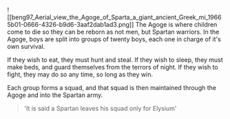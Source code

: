 ![[beng97_Aerial_view_the_Agoge_of_Sparta_a_giant_ancient_Greek_mi_19665b01-0666-4326-b9d6-3aaf2dab1ad3.png]]
The Agoge is where children come to die so they can be reborn as not men, but Spartan warriors.
In the Agoge, boys are split into groups of twenty boys, each one in charge of it's own survival.

If they wish to eat, they must hunt and steal.
If they wish to sleep, they must make beds, and guard themselves from the terrors of night.
If they wish to fight, they may do so any time, so long as they win.

Each group forms a squad, and that squad is then maintained through the Agoge and into the Spartan army.
> 'It is said a Spartan leaves his squad only for Elysium'
